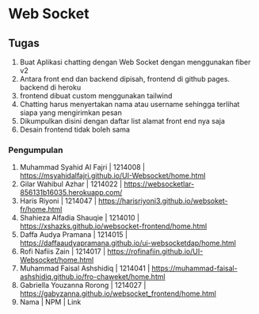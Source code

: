# Web Socket

## Tugas 
1. Buat Aplikasi chatting dengan Web Socket dengan menggunakan fiber v2
2. Antara front end dan backend dipisah, frontend di github pages. backend di heroku
3. frontend dibuat custom menggunakan tailwind
4. Chatting harus menyertakan nama atau username sehingga terlihat siapa yang mengirimkan pesan
5. Dikumpulkan disini dengan daftar list alamat front end nya saja
6. Desain frontend tidak boleh sama


### Pengumpulan
1. Muhammad Syahid Al Fajri | 1214008 | https://msyahidalfajri.github.io/UI-Websocket/home.html
2. Gilar Wahibul Azhar | 1214022 | https://websocketlar-856131b16035.herokuapp.com/
3. Haris Riyoni | 1214047 | https://harisriyoni3.github.io/websoket-fr/home.html
4. Shahieza Alfadia Shauqie | 1214010 | https://xshazks.github.io/websocket-frontend/home.html
5. Daffa Audya Pramana | 1214015 | https://daffaaudyapramana.github.io/ui-websocketdap/home.html
6. Rofi Nafiis Zain | 1214017 | https://rofinafiin.github.io/UI-Websocket/home.html
7. Muhammad Faisal Ashshidiq | 1214041 | https://muhammad-faisal-ashshidiq.github.io/fro-chaweket/home.html
8. Gabriella Youzanna Rorong | 1214027 | https://gabyzanna.github.io/websocket_frontend/home.html 
9. Nama | NPM | Link

